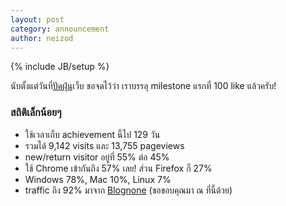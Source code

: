 ```yaml
---
layout: post
category: announcement
author: neizod
---
```

{% include JB/setup %}

นับตั้งแต่วันที่[ปัดฝุ่น](/announcement/true-start.html)เว็บ ขอจดไว้ว่า เราบรรลุ milestone แรกที่ 100 like แล้วครับ!

### สถิติเล็กน้อยๆ

- ใช้เวลาเก็บ achievement นี้ไป 129 วัน
- รวมได้ 9,142 visits และ 13,755 pageviews
- new/return visitor อยู่ที่ 55% ต่อ 45%
- ใช้ Chrome เข้ากันถึง 57% เลย! ส่วน Firefox ก็ 27%
- Windows 78%, Mac 10%, Linux 7%
- traffic ถึง 92% มาจาก [Blognone](http://www.blognone.com/) (ขอขอบคุณมา ณ ที่นี้ด้วย)

